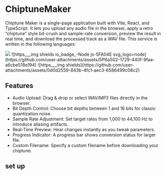 # ChiptuneMaker
Chiptune Maker is a single-page application built with Vite, React, and TypeScript. It lets you upload any audio file in the browser, apply a retro “chiptune” style bit-crush and sample-rate conversion, preview the result in real time, and download the processed track as a WAV file.
This service is written in the following languages:

<img src="https://img.shields.io/badge/-TypeScript-007ACC.svg?logo=typescript&style=flat">
![https___img shields io_badge_-Node js-5FA04E svg_logo=node](https://github.com/user-attachments/assets/5ff6a502-1729-440f-9faa-a6cbe518e194)
![https___img shields](https://github.com/user-attachments/assets/0d0d2559-843b-4fc1-aec3-6586499c08c2)




## Features
- Audio Upload: Drag & drop or select WAV/MP3 files directly in the browser.
- Bit Depth Control: Choose bit depths between 1 and 16 bits for classic quantization noise.
- Sample Rate Adjustment: Set target rates from 1,000 to 44,100 Hz to introduce aliasing artifacts.
- Real‑Time Preview: Hear changes instantly as you tweak parameters.
- Progress Indicator: A progress bar shows conversion status for larger file.
- Custom Filename: Specify a custom filename before downloading your chiptune.

## set up
